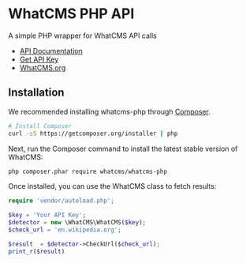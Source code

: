 # WhatCMS PHP API
A simple PHP wrapper for WhatCMS API calls

- [API Documentation](https://whatcms.org/API)
- [Get API Key](https://whatcms.org/Subscriptions)
- [WhatCMS.org](https://whatcms.org)


## Installation

We recommended installing whatcms-php through [Composer](http://getcomposer.org).

```bash
# Install Composer
curl -sS https://getcomposer.org/installer | php
```

Next, run the Composer command to install the latest stable version of WhatCMS:

```bash
php composer.phar require whatcms/whatcms-php
```

Once installed, you can use the WhatCMS class to fetch results:

```php
require 'vendor/autoload.php';

$key = 'Your API Key';
$detector = new \WhatCMS\WhatCMS($key);
$check_url = 'en.wikipedia.org';

$result	 = $detector->CheckUrl($check_url);
print_r($result)
```

